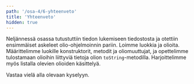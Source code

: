 ```yaml
---
path: '/osa-4/6-yhteenveto'
title: 'Yhteenveto'
hidden: true
---
```



Neljännessä osassa tutustuttiin tiedon lukemiseen tiedostosta ja otettiin ensimmäiset askeleet olio-ohjelmoinnin pariin. Loimme luokkia ja olioita. Määrittelimme luokille konstruktorit, metodit ja oliomuuttujat, ja opettelimme tulostamaan olioihin liittyviä tietoja olion `toString`-metodilla. Harjoittelimme myös listalla olevien olioiden käsittelyä.


Vastaa vielä alla olevaan kyselyyn.

<quiznator id="5ba556da0f41894872bf2944"></quiznator>
